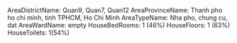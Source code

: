 AreaDistrictName: Quan9, Quan7, Quan12
AreaProvinceName: Thanh pho ho chi minh, tinh TPHCM, Ho Chi Minh
AreaTypeName: Nha pho, chung cu, dat
AreaWardName: empty
HouseBedRooms: 1 (46%)
HouseFloors: 1 (63%)
HouseToilets: 1(54%)
